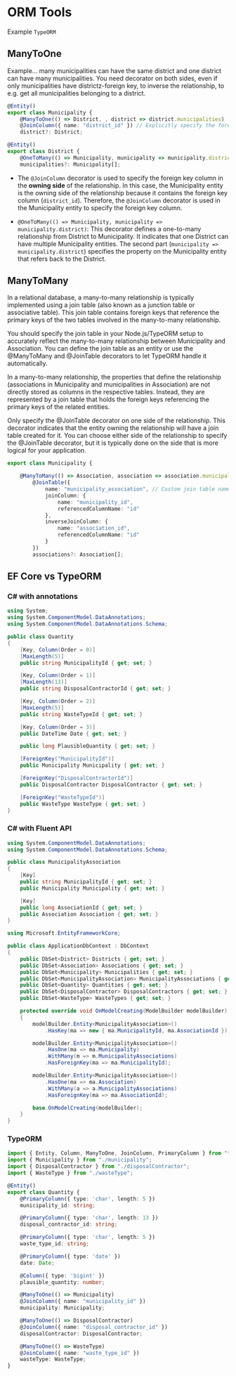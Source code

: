 # ORM Tools

Example `TypeORM`

## ManyToOne

Example... many municipalities can have the same district and one district can have many municipalities.
You need decorator on both sides, even if only municipalities have districtz-foreign key, to inverse the relationship,
to e.g. get all municipalities belonging to a district.

```ts
@Entity()
export class Municipality {
    @ManyToOne(() => District, , district => district.municipalities)
    @JoinColumn({ name: "district_id" }) // Explicitly specify the foreign key column name
    district?: District;
```

```ts
@Entity()
export class District {
    @OneToMany(() => Municipality, municipality => municipality.district)
    municipalities?: Municipality[];
```

- The `@JoinColumn` decorator is used to specify the foreign key column in the **owning side** of the relationship. In this case, the Municipality entity is the owning side of the relationship because it contains the foreign key column (`district_id`). Therefore, the `@JoinColumn` decorator is used in the Municipality entity to specify the foreign key column.

- `@OneToMany(() => Municipality, municipality => municipality.district)`: This decorator defines a one-to-many relationship from District to Municipality. It indicates that one District can have multiple Municipality entities. The second part (`municipality => municipality.district`) specifies the property on the Municipality entity that refers back to the District.

## ManyToMany

In a relational database, a many-to-many relationship is typically implemented using a join table (also known as a junction table or associative table).
This join table contains foreign keys that reference the primary keys of the two tables involved in the many-to-many relationship.

You should specify the join table in your Node.js/TypeORM setup to accurately reflect the many-to-many relationship between Municipality and Association. You can define the join table as an entity or use the @ManyToMany and @JoinTable decorators to let TypeORM handle it automatically.

In a many-to-many relationship, the properties that define the relationship (associations in Municipality and municipalities in Association) are not directly stored as columns in the respective tables. Instead, they are represented by a join table that holds the foreign keys referencing the primary keys of the related entities.

Only specify the @JoinTable decorator on one side of the relationship. This decorator indicates that the entity owning the relationship will have a join table created for it. You can choose either side of the relationship to specify the @JoinTable decorator, but it is typically done on the side that is more logical for your application.

```ts
export class Municipality {

    @ManyToMany(() => Association, association => association.municipalities)
        @JoinTable({
            name: "municipality_association", // Custom join table name
            joinColumn: {
                name: "municipality_id",
                referencedColumnName: "id"
            },
            inverseJoinColumn: {
                name: "association_id",
                referencedColumnName: "id"
            }
        })
        associations?: Association[];
```

## EF Core vs TypeORM

### C# with annotations

```c#
using System;
using System.ComponentModel.DataAnnotations;
using System.ComponentModel.DataAnnotations.Schema;

public class Quantity
{
    [Key, Column(Order = 0)]
    [MaxLength(5)]
    public string MunicipalityId { get; set; }

    [Key, Column(Order = 1)]
    [MaxLength(13)]
    public string DisposalContractorId { get; set; }

    [Key, Column(Order = 2)]
    [MaxLength(5)]
    public string WasteTypeId { get; set; }

    [Key, Column(Order = 3)]
    public DateTime Date { get; set; }

    public long PlausibleQuantity { get; set; }

    [ForeignKey("MunicipalityId")]
    public Municipality Municipality { get; set; }

    [ForeignKey("DisposalContractorId")]
    public DisposalContractor DisposalContractor { get; set; }

    [ForeignKey("WasteTypeId")]
    public WasteType WasteType { get; set; }
}
```

### C# with Fluent API

```c#
using System.ComponentModel.DataAnnotations;
using System.ComponentModel.DataAnnotations.Schema;

public class MunicipalityAssociation
{
    [Key]
    public string MunicipalityId { get; set; }
    public Municipality Municipality { get; set; }

    [Key]
    public long AssociationId { get; set; }
    public Association Association { get; set; }
}

using Microsoft.EntityFrameworkCore;

public class ApplicationDbContext : DbContext
{
    public DbSet<District> Districts { get; set; }
    public DbSet<Association> Associations { get; set; }
    public DbSet<Municipality> Municipalities { get; set; }
    public DbSet<MunicipalityAssociation> MunicipalityAssociations { get; set; }
    public DbSet<Quantity> Quantities { get; set; }
    public DbSet<DisposalContractor> DisposalContractors { get; set; }
    public DbSet<WasteType> WasteTypes { get; set; }

    protected override void OnModelCreating(ModelBuilder modelBuilder)
    {
        modelBuilder.Entity<MunicipalityAssociation>()
            .HasKey(ma => new { ma.MunicipalityId, ma.AssociationId });

        modelBuilder.Entity<MunicipalityAssociation>()
            .HasOne(ma => ma.Municipality)
            .WithMany(m => m.MunicipalityAssociations)
            .HasForeignKey(ma => ma.MunicipalityId);

        modelBuilder.Entity<MunicipalityAssociation>()
            .HasOne(ma => ma.Association)
            .WithMany(a => a.MunicipalityAssociations)
            .HasForeignKey(ma => ma.AssociationId);

        base.OnModelCreating(modelBuilder);
    }
}
```

### TypeORM

```ts
import { Entity, Column, ManyToOne, JoinColumn, PrimaryColumn } from "typeorm";
import { Municipality } from "./municipality";
import { DisposalContractor } from "./disposalContractor";
import { WasteType } from "./wasteType";

@Entity()
export class Quantity {
    @PrimaryColumn({ type: 'char', length: 5 })
    municipality_id: string;

    @PrimaryColumn({ type: 'char', length: 13 })
    disposal_contractor_id: string;

    @PrimaryColumn({ type: 'char', length: 5 })
    waste_type_id: string;

    @PrimaryColumn({ type: 'date' })
    date: Date;

    @Column({ type: 'bigint' })
    plausible_quantity: number;

    @ManyToOne(() => Municipality)
    @JoinColumn({ name: "municipality_id" })
    municipality: Municipality;

    @ManyToOne(() => DisposalContractor)
    @JoinColumn({ name: "disposal_contractor_id" })
    disposalContractor: DisposalContractor;

    @ManyToOne(() => WasteType)
    @JoinColumn({ name: "waste_type_id" })
    wasteType: WasteType;
}
```
